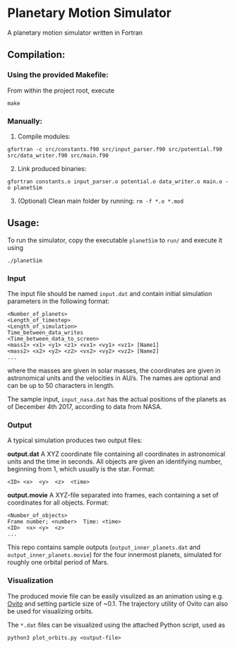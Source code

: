 # Planetary Motion Simulator

A planetary motion simulator written in Fortran

## Compilation:

### Using the provided Makefile:
From within the project root, execute
```
make
```

### Manually:
1. Compile modules:
```
gfortran -c src/constants.f90 src/input_parser.f90 src/potential.f90 src/data_writer.f90 src/main.f90
```
2. Link produced binaries:
```
gfortran constants.o input_parser.o potential.o data_writer.o main.o -o planetSim
```
3. (Optional) Clean main folder by running: `rm -f *.o *.mod`


## Usage:

To run the simulator, copy the executable `planetSim` to `run/` and execute it using
```
./planetSim
```
### Input
The input file should be named `input.dat` and contain initial simulation parameters in the following format:
```
<Number_of_planets>
<Length_of_timestep>
<Length_of_simulation>
Time_between_data_writes
<Time_between_data_to_screen>
<mass1> <x1> <y1> <z1> <vx1> <vy1> <vz1> [Name1]
<mass2> <x2> <y2> <z2> <vx2> <vy2> <vz2> [Name2]
...
```
where the masses are given in solar masses, the coordinates are given in astronomical units and the velocities in AU/s. The names are optional and can be up to 50 characters in length.

The sample input, `input_nasa.dat` has the actual positions of the planets as of December 4th 2017, according to data from NASA.


### Output
A typical simulation produces two output files:

**output.dat**
A XYZ coordinate file containing all coordinates in astronomical units and the time in seconds. All objects are given an identifying number, beginning from 1, which usually is the star.
Format:
```
<ID> <x>  <y>  <z>  <time>
```

**output.movie**
A XYZ-file separated into frames, each containing a set of coordinates for all objects. 
Format:
```
<Number_of_objects>
Frame number; <number>  Time: <time>
<ID>  <x> <y>  <z>
...
```

This repo contains sample outputs (`output_inner_planets.dat` and `output_inner_planets.movie`) for the four innermost planets, simulated for roughly one orbital period of Mars.

### Visualization
The produced movie file can be easily visulized as an animation using e.g. [Ovito](https://www.ovito.org/) and setting particle size of ~0.1. The trajectory utility of Ovito can also be used for visualizing orbits.

The `*.dat` files can be visualized using the attached Python script, used as 
```
python3 plot_orbits.py <output-file>
```
